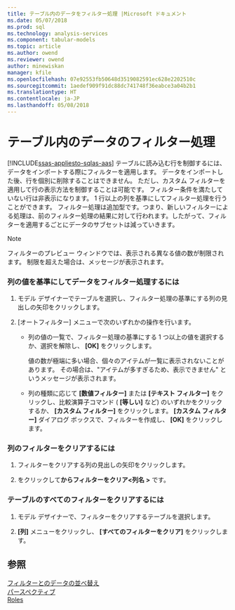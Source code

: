 ```yaml
---
title: テーブル内のデータをフィルター処理 |Microsoft ドキュメント
ms.date: 05/07/2018
ms.prod: sql
ms.technology: analysis-services
ms.component: tabular-models
ms.topic: article
ms.author: owend
ms.reviewer: owend
author: minewiskan
manager: kfile
ms.openlocfilehash: 07e92553fb50648d3519082591ec628e2202510c
ms.sourcegitcommit: 1aedef909f91dc88dc741748f36eabce3a04b2b1
ms.translationtype: HT
ms.contentlocale: ja-JP
ms.lasthandoff: 05/08/2018
---
```

# <a name="filter-data-in-a-table"></a>テーブル内のデータのフィルター処理 
[!INCLUDE[ssas-appliesto-sqlas-aas](../../includes/ssas-appliesto-sqlas-aas.md)]
  テーブルに読み込む行を制御するには、データをインポートする際にフィルターを適用します。 データをインポートした後、行を個別に削除することはできません。 ただし、カスタム フィルターを適用して行の表示方法を制御することは可能です。 フィルター条件を満たしていない行は非表示になります。 1 行以上の列を基準にしてフィルター処理を行うことができます。 フィルター処理は追加型です。つまり、新しいフィルターによる処理は、前のフィルター処理の結果に対して行われます。したがって、フィルターを適用するごとにデータのサブセットは減っていきます。  
  
> [!NOTE]  
>  フィルターのプレビュー ウィンドウでは、表示される異なる値の数が制限されます。 制限を超えた場合は、メッセージが表示されます。  
  
### <a name="to-filter-data-based-on-column-values"></a>列の値を基準にしてデータをフィルター処理するには  
  
1.  モデル デザイナーでテーブルを選択し、フィルター処理の基準にする列の見出しの矢印をクリックします。  
  
2.  [オートフィルター] メニューで次のいずれかの操作を行います。  
  
    -   列の値の一覧で、フィルター処理の基準にする 1 つ以上の値を選択するか、選択を解除し、 **[OK]** をクリックします。  
  
         値の数が極端に多い場合、個々のアイテムが一覧に表示されないことがあります。 その場合は、"アイテムが多すぎるため、表示できません" というメッセージが表示されます。  
  
    -   列の種類に応じて **[数値フィルター]** または **[テキスト フィルター]** をクリックし、比較演算子コマンド ( **[等しい]** など) のいずれかをクリックするか、 **[カスタム フィルター]** をクリックします。 **[カスタム フィルター]** ダイアログ ボックスで、フィルターを作成し、 **[OK]** をクリックします。  
  
### <a name="to-clear-a-filter-for-a-column"></a>列のフィルターをクリアするには  
  
1.  フィルターをクリアする列の見出しの矢印をクリックします。  
  
2.  をクリックして**からフィルターをクリア\<列名 >** です。  
  
### <a name="to-clear-all-filters-for-a-table"></a>テーブルのすべてのフィルターをクリアするには  
  
1.  モデル デザイナーで、フィルターをクリアするテーブルを選択します。  
  
2.  **[列]** メニューをクリックし、 **[すべてのフィルターをクリア]** をクリックします。  
  
## <a name="see-also"></a>参照  
 [フィルターとのデータの並べ替え](http://msdn.microsoft.com/library/55ebd7a6-2458-4398-911f-fcfeb2413f1b)   
 [パースペクティブ](../../analysis-services/tabular-models/perspectives-ssas-tabular.md)   
 [Roles](../../analysis-services/tabular-models/roles-ssas-tabular.md)  
  
  
